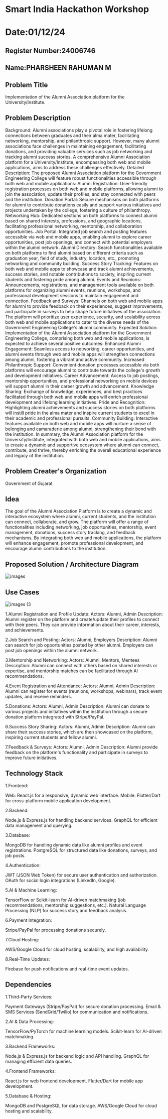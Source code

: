 # Smart India Hackathon Workshop
# Date:01/12/24
## Register Number:24006746
## Name:PHARSHEEN RAHUMAN M
## Problem Title
Implementation of the Alumni Association platform for the University/Institute.
## Problem Description
Background: Alumni associations play a pivotal role in fostering lifelong connections between graduates and their alma mater, facilitating networking, mentorship, and philanthropic support. However, many alumni associations face challenges in maintaining engagement, facilitating donations, and providing valuable services such as job networking and tracking alumni success stories. A comprehensive Alumni Association platform for a University/Institute, encompassing both web and mobile applications, aims to address these challenges effectively. Detailed Description: The proposed Alumni Association platform for the Government Engineering College will feature robust functionalities accessible through both web and mobile applications: Alumni Registration: User-friendly registration processes on both web and mobile platforms, allowing alumni to join the association, update their profiles, and stay connected with peers and the institution. Donation Portal: Secure mechanisms on both platforms for alumni to contribute donations easily and support various initiatives and projects undertaken by the college, fostering a culture of philanthropy. Networking Hub: Dedicated sections on both platforms to connect alumni based on shared interests, professions, and geographic locations, facilitating professional networking, mentorship, and collaboration opportunities. Job Portal: Integrated job search and posting features accessible via web and mobile apps, enabling alumni to explore career opportunities, post job openings, and connect with potential employers within the alumni network. Alumni Directory: Search functionalities available on both platforms to find alumni based on different criteria such as graduation year, field of study, industry, location, etc., promoting networking and community building. Success Story Tracking: Features on both web and mobile apps to showcase and track alumni achievements, success stories, and notable contributions to society, inspiring current students and fostering pride among alumni. Events and Reunions: Announcements, registrations, and management tools available on both platforms for organizing alumni events, reunions, workshops, and professional development sessions to maintain engagement and connection. Feedback and Surveys: Channels on both web and mobile apps for alumni to provide feedback on their experiences, suggest improvements, and participate in surveys to help shape future initiatives of the association. The platform will prioritize user experience, security, and scalability across both web and mobile applications to cater to the diverse needs of the Government Engineering College's alumni community. Expected Solution: Implementation of the Alumni Association platform for the Government Engineering College, comprising both web and mobile applications, is expected to achieve several positive outcomes: Enhanced Alumni Engagement: Seamless access to networking, career opportunities, and alumni events through web and mobile apps will strengthen connections among alumni, fostering a vibrant and active community. Increased Philanthropic Support: Convenient donation processes accessible via both platforms will encourage alumni to contribute towards the college's growth and development initiatives. Career Advancement: Access to job postings, mentorship opportunities, and professional networking on mobile devices will support alumni in their career growth and advancement. Knowledge Sharing: Exchange of knowledge, experiences, and best practices facilitated through both web and mobile apps will enrich professional development and lifelong learning initiatives. Pride and Recognition: Highlighting alumni achievements and success stories on both platforms will instill pride in the alma mater and inspire current students to excel in their academic and professional pursuits. Community Building: Interactive features available on both web and mobile apps will nurture a sense of belonging and camaraderie among alumni, strengthening their bond with the institution. In summary, the Alumni Association platform for the University/Institute, integrated with both web and mobile applications, aims to create a dynamic and supportive ecosystem where alumni can connect, contribute, and thrive, thereby enriching the overall educational experience and legacy of the institution.
## Problem Creater's Organization
Government of Gujarat

## Idea
The goal of the Alumni Association Platform is to create a dynamic and interactive ecosystem where alumni, current students, and the institution can connect, collaborate, and grow. The platform will offer a range of functionalities including networking, job opportunities, mentorship, event management, donations, success story tracking, and feedback mechanisms. By integrating both web and mobile applications, the platform will enhance engagement, promote professional development, and encourage alumni contributions to the institution.

## Proposed Solution / Architecture Diagram

![images](https://github.com/user-attachments/assets/d314d0db-ef69-4e82-a4a1-8178fb09d098)


## Use Cases
![images (3](https://github.com/user-attachments/assets/2c447ede-b7fd-4576-9487-676fab993366)

1.Alumni Registration and Profile Update:
Actors: Alumni, Admin
Description: Alumni register on the platform and create/update their profiles to connect with their peers. They can provide information about their career, interests, and achievements.

2.Job Search and Posting:
Actors: Alumni, Employers
Description: Alumni can search for job opportunities posted by other alumni. Employers can post job openings within the alumni network.

3.Mentorship and Networking:
Actors: Alumni, Mentors, Mentees
Description: Alumni can connect with others based on shared interests or expertise, and mentorship matches can be facilitated through AI recommendations.

4.Event Registration and Attendance:
Actors: Alumni, Admin
Description: Alumni can register for events (reunions, workshops, webinars), track event updates, and receive reminders.

5.Donations:
Actors: Alumni, Admin
Description: Alumni can donate to various projects and initiatives within the institution through a secure donation platform integrated with Stripe/PayPal.

6.Success Story Sharing:
Actors: Alumni, Admin
Description: Alumni can share their success stories, which are then showcased on the platform, inspiring current students and fellow alumni.

7.Feedback & Surveys:
Actors: Alumni, Admin
Description: Alumni provide feedback on the platform's functionality and participate in surveys to improve future initiatives.

## Technology Stack
1.Frontend:

Web: React.js for a responsive, dynamic web interface.
Mobile: Flutter/Dart for cross-platform mobile application development.

2.Backend:

Node.js & Express.js for handling backend services.
GraphQL for efficient data management and querying.

3.Database:

MongoDB for handling dynamic data like alumni profiles and event registrations.
PostgreSQL for structured data like donations, surveys, and job posts.

4.Authentication:

JWT (JSON Web Token) for secure user authentication and authorization.
OAuth for social login integrations (LinkedIn, Google).

5.AI & Machine Learning:

TensorFlow or Scikit-learn for AI-driven matchmaking (job recommendations, mentorship suggestions, etc.).
Natural Language Processing (NLP) for success story and feedback analysis.

6.Payment Integration:

Stripe/PayPal for processing donations securely.

7.Cloud Hosting:

AWS/Google Cloud for cloud hosting, scalability, and high availability.

8.Real-Time Updates:

Firebase for push notifications and real-time event updates.

## Dependencies
1.Third-Party Services:

Payment Gateways (Stripe/PayPal) for secure donation processing.
Email & SMS Services (SendGrid/Twilio) for communication and notifications.

2.AI & Data Processing:

TensorFlow/PyTorch for machine learning models.
Scikit-learn for AI-driven matchmaking.

3.Backend Frameworks:

Node.js & Express.js for backend logic and API handling.
GraphQL for managing efficient data queries.

4.Frontend Frameworks:

React.js for web frontend development.
Flutter/Dart for mobile app development.

5.Database & Hosting:

MongoDB and PostgreSQL for data storage.
AWS/Google Cloud for cloud hosting and scalability.

